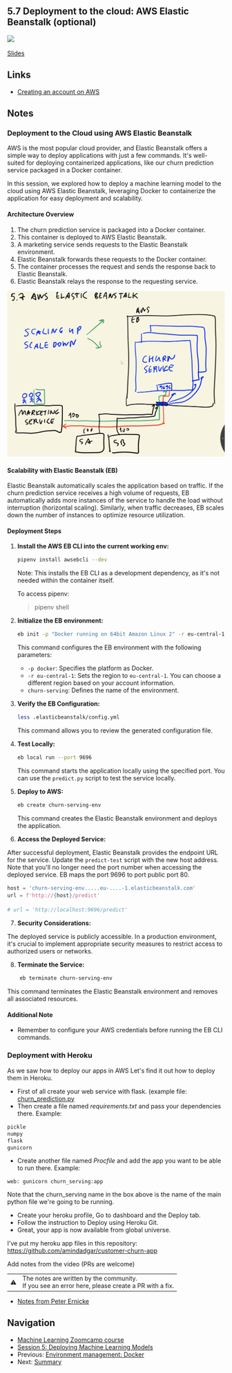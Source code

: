 ## 5.7 Deployment to the cloud: AWS Elastic Beanstalk (optional)

<a href="https://www.youtube.com/watch?v=HGPJ4ekhcLg&list=PL3MmuxUbc_hIhxl5Ji8t4O6lPAOpHaCLR"><img src="images/thumbnail-5-07.jpg"></a>

[Slides](https://www.slideshare.net/AlexeyGrigorev/ml-zoomcamp-5-model-deployment)

## Links

- [Creating an account on AWS](https://mlbookcamp.com/article/aws)

## Notes

### Deployment to the Cloud using AWS Elastic Beanstalk

AWS is the most popular cloud provider, and Elastic Beanstalk offers a simple way to deploy applications with just a few commands. It's well-suited for deploying containerized applications, like our churn prediction service packaged in a Docker container.

In this session, we explored how to deploy a machine learning model to the cloud using AWS Elastic Beanstalk, leveraging Docker to containerize the application for easy deployment and scalability.

#### Architecture Overview

1.  The churn prediction service is packaged into a Docker container.
2.  This container is deployed to AWS Elastic Beanstalk.
3.  A marketing service sends requests to the Elastic Beanstalk environment.
4.  Elastic Beanstalk forwards these requests to the Docker container.
5.  The container processes the request and sends the response back to Elastic Beanstalk.
6.  Elastic Beanstalk relays the response to the requesting service.

![07-aws-eb](./images/07-aws-eb.png)

#### Scalability with Elastic Beanstalk (EB)

Elastic Beanstalk automatically scales the application based on traffic. If the churn prediction service receives a high volume of requests, EB automatically adds more instances of the service to handle the load without interruption (horizontal scaling). Similarly, when traffic decreases, EB scales down the number of instances to optimize resource utilization.

#### Deployment Steps

1.  **Install the AWS EB CLI into the current working env:**

    ```bash
    pipenv install awsebcli --dev
    ```

    Note: This installs the EB CLI as a development dependency, as it's not needed within the container itself.

    To access pipenv:

    > pipenv shell

2.  **Initialize the EB environment:**

    ```bash
    eb init -p "Docker running on 64bit Amazon Linux 2" -r eu-central-1 churn-serving
    ```

    This command configures the EB environment with the following parameters:

    - `-p docker`: Specifies the platform as Docker.
    - `-r eu-central-1`: Sets the region to `eu-central-1`. You can choose a different region based on your account information.
    - `churn-serving`: Defines the name of the environment.

3.  **Verify the EB Configuration:**

    ```bash
    less .elasticbeanstalk/config.yml
    ```

    This command allows you to review the generated configuration file.

4.  **Test Locally:**

    ```bash
    eb local run --port 9696
    ```

    This command starts the application locally using the specified port. You can use the `predict.py` script to test the service locally.

5.  **Deploy to AWS:**

    ```bash
    eb create churn-serving-env
    ```

    This command creates the Elastic Beanstalk environment and deploys the application.

6.  **Access the Deployed Service:**

After successful deployment, Elastic Beanstalk provides the endpoint URL for the service. Update the `predict-test` script with the new host address. Note that you'll no longer need the port number when accessing the deployed service. EB maps the port 9696 to port public port 80.

```python
host = 'churn-serving-env.....eu-....-1.elasticbeanstalk.com'
url = f'http://{host}/predict'

# url = 'http://localhost:9696/predict'
```

7.  **Security Considerations:**

The deployed service is publicly accessible. In a production environment, it's crucial to implement appropriate security measures to restrict access to authorized users or networks.

8.  **Terminate the Service:**

```bash
    eb terminate churn-serving-env
```

This command terminates the Elastic Beanstalk environment and removes all associated resources.

#### Additional Note

- Remember to configure your AWS credentials before running the EB CLI commands.

### Deployment with Heroku

As we saw how to deploy our apps in AWS Let's find it out how to deploy them in Heroku.

- First of all create your web service with flask. (example file: [churn_prediction.py](https://github.com/amindadgar/customer-churn-app/blob/main/churn_serving.py)
- Then create a file named _requirements.txt_ and pass your dependencies there. Example:

```
pickle
numpy
flask
gunicorn
```

- Create another file named _Procfile_ and add the app you want to be able to run there. Example:

```
web: gunicorn churn_serving:app
```

Note that the churn_serving name in the box above is the name of the main python file we're going to be running.

- Create your heroku profile, Go to dashboard and the Deploy tab.
- Follow the instruction to Deploy using Heroku Git.
- Great, your app is now available from global universe.

I've put my heroku app files in this repository:
https://github.com/amindadgar/customer-churn-app

Add notes from the video (PRs are welcome)

<table>
   <tr>
      <td>⚠️</td>
      <td>
         The notes are written by the community. <br>
         If you see an error here, please create a PR with a fix.
      </td>
   </tr>
</table>

- [Notes from Peter Ernicke](https://knowmledge.com/2023/10/15/ml-zoomcamp-2023-deploying-machine-learning-models-part-7/)

## Navigation

- [Machine Learning Zoomcamp course](../)
- [Session 5: Deploying Machine Learning Models](./)
- Previous: [Environment management: Docker](06-docker.md)
- Next: [Summary](08-summary.md)
